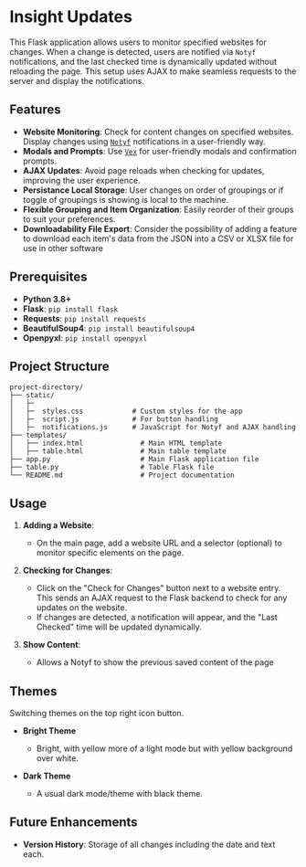
# Insight Updates

This Flask application allows users to monitor specified websites for changes. When a change is detected, users are notified via `Notyf` notifications, and the last checked time is dynamically updated without reloading the page. This setup uses AJAX to make seamless requests to the server and display the notifications.

## Features

- **Website Monitoring**: Check for content changes on specified websites. Display changes using [`Notyf`](https://github.com/caroso1222/notyf) notifications in a user-friendly way.
- **Modals and Prompts**: Use [`Vex`](https://github.com/HubSpot/vex/) for user-friendly modals and confirmation prompts.
- **AJAX Updates**: Avoid page reloads when checking for updates, improving the user experience.
- **Persistance Local Storage**: User changes on order of groupings or if toggle of groupings is showing is local to the machine.
- **Flexible Grouping and Item Organization**: Easily reorder of their groups to suit your preferences.
- **Downloadability File Export**: Consider the possibility of adding a feature to download each item's data from the JSON into a CSV or XLSX file for use in other software 


## Prerequisites

- **Python 3.8+**
- **Flask**: `pip install flask`
- **Requests**: `pip install requests`
- **BeautifulSoup4**: `pip install beautifulsoup4`
- **Openpyxl**: `pip install openpyxl`

## Project Structure

```
project-directory/
├── static/
│   ├─
│   ├─  styles.css            # Custom styles for the app
│   ├─  script.js             # For button handling 
│   ├─  notifications.js      # JavaScript for Notyf and AJAX handling
├── templates/
│   ├── index.html              # Main HTML template
│   ├── table.html              # Main table template
├── app.py                      # Main Flask application file
├── table.py                    # Table Flask file
└── README.md                   # Project documentation
```

## Usage

1. **Adding a Website**:
   - On the main page, add a website URL and a selector (optional) to monitor specific elements on the page.

2. **Checking for Changes**:
   - Click on the "Check for Changes" button next to a website entry. This sends an AJAX request to the Flask backend to check for any updates on the website.
   - If changes are detected, a notification will appear, and the "Last Checked" time will be updated dynamically.
3. **Show Content**:
    - Allows a Notyf to show the previous saved content of the page

## Themes
Switching themes on the top right icon button. 

- **Bright Theme**
   - Bright, with yellow more of a light mode but with yellow background over white.

- **Dark Theme**
   - A usual dark mode/theme with black theme. 


## Future Enhancements

- **Version History**: Storage of all changes including the date and text each.

